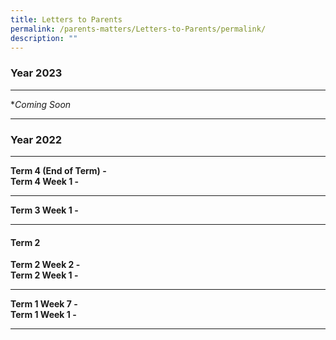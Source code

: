 ```yaml
---
title: Letters to Parents
permalink: /parents-matters/Letters-to-Parents/permalink/
description: ""
---
```

### **Year 2023** 
---
**Coming Soon*

---

### **Year 2022** 
---
**Term 4 (End of Term) -**[](/files/Parents%20Matter/Parents%20Letter/2022/Letter%20to%20Parents%20(End%20of%20Term%204)%2011%20Nov%2022.pdf)<br>
**Term 4 Week 1 -**[](/files/Parents%20Matter/Parents%20Letter/2022/Letter%20to%20Parents_Term%204_Week%201.pdf)

---
**Term 3 Week 1 -**[](/files/Parents%20Matter/Parents%20Letter/2022/Letter%20to%20Parents_Term%203_Week%201.pdf)

---
#### **Term 2**
**Term 2 Week 2 -**[](/files/Parents%20Matter/Parents%20Letter/2022/Letter%20to%20Parents_Term%202_Week%208.pdf)<br>
**Term 2 Week 1 -**[](/files/Parents%20Matter/Parents%20Letter/2022/Letter%20to%20Parents_Term%202_Week%201.pdf)

---
**Term 1 Week 7 -**[](/files/Parents%20Matter/Parents%20Letter/2022/Letter%20to%20Parents_Term%201%20Week%207.pdf)<br>
**Term 1 Week 1 -**
[](/files/Parents%20Matter/Parents%20Letter/2022/Letter%20to%20Parents_Term%201%20Week%201.pdf)

---